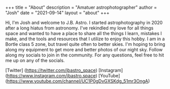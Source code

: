 +++
title = "About"
description = "Amatuer astrophotographer"
author = "Josh"
date = "2021-09-14"
layout = "about"
+++

Hi, I'm Josh and welcome to J.B. Astro. I started astrophotography in 2020 after a long hiatus from astronomy. I've rekindled my love for all things space and wanted to have a place to share all the things I learn, mistakes I make, and the tools and resources that I utilize to enjoy this hobby. I am in a Bortle class 5 zone, but travel quite often to better skies. I'm hoping to bring along my equipment to get more and better photos of our night sky. Follow along my socials to join in the community. For any questions, feel free to hit me up on any of the socials.

[Twitter] (https://twitter.com/jbastro_space)
[Instagram] (https://www.instagram.com/jbastro.space)
[YouTube] (https://www.youtube.com/channel/UC1P0gDvGXSKdg_51mr3OngA)
